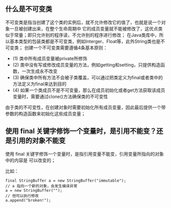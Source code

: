 ## 什么是不可变类

不可变类是指当创建了这个类的实例后，就不允许修改它的值了，也就是说一个对象一旦被创建出来，在整个生命周期中
它的成员变量就不能被修改了，这优点类似于常量；即只允许别的程序读，不允许别的程序进行修改；
	在Java类库中，所以基本类型的包装类都是不可变类，例如Interger、Float等，此外String类也是不可变类；
	创建一个不可变类需要遵循4条基本原则：
	
- (1) 类中所有成员变量被private所修饰
- (2) 类中没有写或修改成员变量的方法，例如getting和setting，只提供构造函数，一次生成永不改变
- (3) 确保类中所有方法不会被子类覆盖，可以通过把类定义为final或者类中的方法定义为final来达到目的
- (4) 如果一个类成员不是不可变量，那么在成员初始化或者get方法获取该成员变量时，需要通过clone()方法确保类的不可变性

由于类的不可变性，在创建对象时需要初始化所有成员变量，因此最后提供一个带参数的构造函数来初始化这些成员变量；

## 使用 final 关键字修饰一个变量时，是引用不能变？还是引用的对象不能变
使用 final 关键字修饰一个变量时，是指引用变量不能变，引用变量所指向的对象中的内容是
可以改变的；

比如：
```
final StringBuffer a = new StringBuffer("immutable");
// a 指向一个新的对象，会发生编译异常
a = new StringBuffer("");
// 但可以执行修改
a.append("broken!");
```


